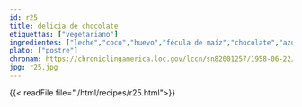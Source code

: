 ```yaml
---
id: r25
title: delicia de chocolate
etiquettas: ["vegetariano"]
ingredientes: ["leche","coco","huevo","fécula de maíz","chocolate","azúcar"]
plato: ["postre"]
chronam: https://chroniclingamerica.loc.gov/lccn/sn82001257/1958-06-22/ed-1/seq-5/
jpg: r25.jpg
---
```


{{< readFile file="./html/recipes/r25.html">}}